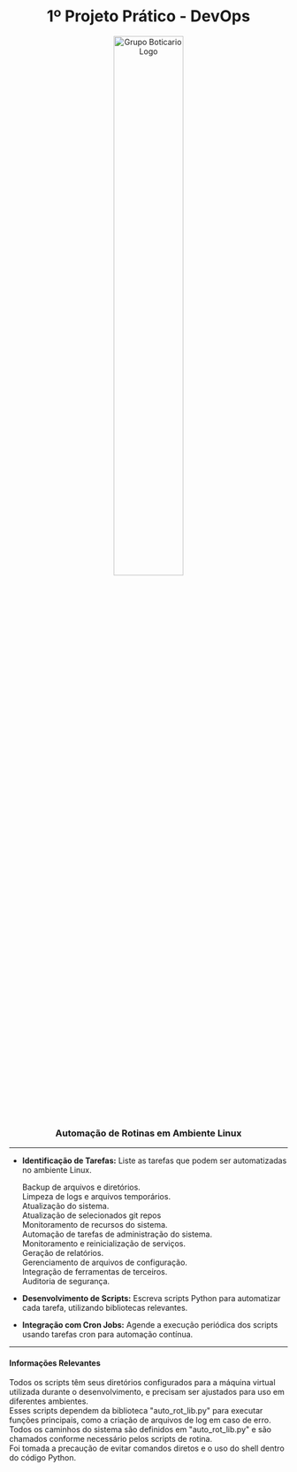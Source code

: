 <div  align="center">
<h1> 1º Projeto Prático - DevOps </h1>
<img src="https://cdn2.gnarususercontent.com.br/1/901407/4f1c6bc4-e335-4aec-b534-8b49ac3df6f2.jpg" alt="Grupo Boticario Logo"  width="50%"/>
<h3>Automação de Rotinas em Ambiente Linux</h3>
</div>

--- 

* **Identificação de Tarefas:** Liste as tarefas que podem ser automatizadas no ambiente Linux.

    Backup de arquivos e diretórios.<br>
    Limpeza de logs e arquivos temporários.<br>
    Atualização do sistema.<br>
    Atualização de selecionados git repos<br>
    Monitoramento de recursos do sistema.<br>
    Automação de tarefas de administração do sistema.<br>
    Monitoramento e reinicialização de serviços.<br>
    Geração de relatórios.<br>
    Gerenciamento de arquivos de configuração.<br>
    Integração de ferramentas de terceiros.<br>
    Auditoria de segurança.<br>

* **Desenvolvimento de Scripts:** Escreva scripts Python para automatizar cada tarefa, utilizando bibliotecas relevantes.

* **Integração com Cron Jobs:** Agende a execução periódica dos scripts usando tarefas cron para automação contínua.

---
<h4>Informações Relevantes</h4>
    Todos os scripts têm seus diretórios configurados para a máquina virtual utilizada durante o desenvolvimento, e precisam ser ajustados para uso em diferentes ambientes.<br>
    Esses scripts dependem da biblioteca "auto_rot_lib.py" para executar funções principais, como a criação de arquivos de log em caso de erro. Todos os caminhos do sistema são definidos em "auto_rot_lib.py" e são chamados conforme necessário pelos scripts de rotina.<br>
    Foi tomada a precaução de evitar comandos diretos e o uso do shell dentro do código Python.<br>
